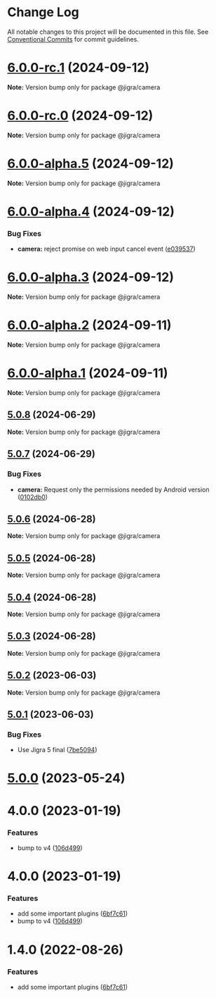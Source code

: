 # Change Log

All notable changes to this project will be documented in this file.
See [Conventional Commits](https://conventionalcommits.org) for commit guidelines.

# [6.0.0-rc.1](https://github.com/familyjs/jigra-plugins/compare/@jigra/camera@6.0.0-rc.0...@jigra/camera@6.0.0-rc.1) (2024-09-12)

**Note:** Version bump only for package @jigra/camera

# [6.0.0-rc.0](https://github.com/familyjs/jigra-plugins/compare/@jigra/camera@6.0.0-alpha.5...@jigra/camera@6.0.0-rc.0) (2024-09-12)

**Note:** Version bump only for package @jigra/camera

# [6.0.0-alpha.5](https://github.com/familyjs/jigra-plugins/compare/@jigra/camera@6.0.0-alpha.4...@jigra/camera@6.0.0-alpha.5) (2024-09-12)

**Note:** Version bump only for package @jigra/camera

# [6.0.0-alpha.4](https://github.com/familyjs/jigra-plugins/compare/@jigra/camera@6.0.0-alpha.3...@jigra/camera@6.0.0-alpha.4) (2024-09-12)

### Bug Fixes

- **camera:** reject promise on web input cancel event ([e039537](https://github.com/familyjs/jigra-plugins/commit/e039537da00d52122ff1f7bda42ed8c52fc96969))

# [6.0.0-alpha.3](https://github.com/familyjs/jigra-plugins/compare/@jigra/camera@6.0.0-alpha.2...@jigra/camera@6.0.0-alpha.3) (2024-09-12)

**Note:** Version bump only for package @jigra/camera

# [6.0.0-alpha.2](https://github.com/familyjs/jigra-plugins/compare/@jigra/camera@6.0.0-alpha.1...@jigra/camera@6.0.0-alpha.2) (2024-09-11)

**Note:** Version bump only for package @jigra/camera

# [6.0.0-alpha.1](https://github.com/familyjs/jigra-plugins/compare/@jigra/camera@5.0.8...@jigra/camera@6.0.0-alpha.1) (2024-09-11)

**Note:** Version bump only for package @jigra/camera

## [5.0.8](https://github.com/familyjs/jigra-plugins/compare/@jigra/camera@5.0.7...@jigra/camera@5.0.8) (2024-06-29)

**Note:** Version bump only for package @jigra/camera

## [5.0.7](https://github.com/familyjs/jigra-plugins/compare/@jigra/camera@5.0.6...@jigra/camera@5.0.7) (2024-06-29)

### Bug Fixes

- **camera:** Request only the permissions needed by Android version ([0102db0](https://github.com/familyjs/jigra-plugins/commit/0102db022367caeea2280663a50b28af927ee465))

## [5.0.6](https://github.com/familyjs/jigra-plugins/compare/@jigra/camera@5.0.5...@jigra/camera@5.0.6) (2024-06-28)

**Note:** Version bump only for package @jigra/camera

## [5.0.5](https://github.com/familyjs/jigra-plugins/compare/@jigra/camera@5.0.4...@jigra/camera@5.0.5) (2024-06-28)

**Note:** Version bump only for package @jigra/camera

## [5.0.4](https://github.com/familyjs/jigra-plugins/compare/@jigra/camera@5.0.3...@jigra/camera@5.0.4) (2024-06-28)

**Note:** Version bump only for package @jigra/camera

## [5.0.3](https://github.com/familyjs/jigra-plugins/compare/@jigra/camera@5.0.2...@jigra/camera@5.0.3) (2024-06-28)

**Note:** Version bump only for package @jigra/camera

## [5.0.2](https://github.com/familyjs/jigra-plugins/compare/@jigra/camera@5.0.1...@jigra/camera@5.0.2) (2023-06-03)

**Note:** Version bump only for package @jigra/camera

## [5.0.1](https://github.com/familyjs/jigra-plugins/compare/@jigra/camera@5.0.0...@jigra/camera@5.0.1) (2023-06-03)

### Bug Fixes

- Use Jigra 5 final ([7be5094](https://github.com/familyjs/jigra-plugins/commit/7be509425c5cc9f21b1f9e78794b2c6b76ca7702))

# [5.0.0](https://github.com/familyjs/jigra-plugins/compare/@jigra/camera@1.4.0...@jigra/camera@5.0.0) (2023-05-24)

# 4.0.0 (2023-01-19)

### Features

- bump to v4 ([106d499](https://github.com/familyjs/jigra-plugins/commit/106d49991e82a0505a82571530b73fcda020e7e4))

# 4.0.0 (2023-01-19)

### Features

- add some important plugins ([6bf7c61](https://github.com/navify/jigra-plugins/commit/6bf7c61ba5ad99cf0474cb2cc9599d0f8fedeb45))
- bump to v4 ([106d499](https://github.com/navify/jigra-plugins/commit/106d49991e82a0505a82571530b73fcda020e7e4))

# 1.4.0 (2022-08-26)

### Features

- add some important plugins ([6bf7c61](https://github.com/navify/jigra-plugins/commit/6bf7c61ba5ad99cf0474cb2cc9599d0f8fedeb45))
